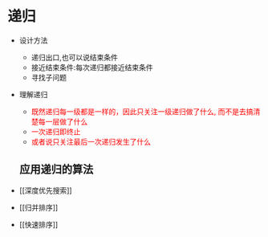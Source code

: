 # 递归

- 设计方法
  - 递归出口,也可以说结束条件
  - 接近结束条件:每次递归都接近结束条件
  - 寻找子问题
- 理解递归
  - <font color="red">既然递归每一级都是一样的，因此只关注一级递归做了什么, 而不是去搞清楚每一层做了什么</font>
  - <font color="red">一次递归即终止</font>
  - <font color="red">或者说只关注最后一次递归发生了什么</font>
  
  ## 应用递归的算法
  
 -  [[深度优先搜索]]
  
  - [[归并排序]]
  
  - [[快速排序]]